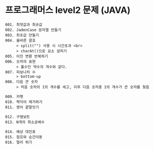 프로그래머스 level2 문제 (JAVA)
===
    
    001. 최댓값과 최솟값
    002. JadenCase 문자열 만들기
    003. 최솟값 만들기
    004. 올바른 괄호
         > split("") 사용 시 시간초과 <br>
         > charAt()으로 요소 살피기
    005. 이진 변환 반복하기
    006. 숫자의 표현
         > 홀수인 약수의 개수와 같다.
    007. 피보나치 수
         > bottom-up
    008. 다음 큰 숫자
         > 처음 숫자의 1의 개수를 세고, 이후 다음 숫자중 1의 개수가 큰 숫자를 찾음
    
    009. 카펫
    010. 짝지어 제거하기
    011. 영어 끝말잇기

    012. 구명보트
    013. N개의 최소공배수
    
    014. 예상 대진표
    015. 점프와 순간이동
    016. 멀리 뛰기
